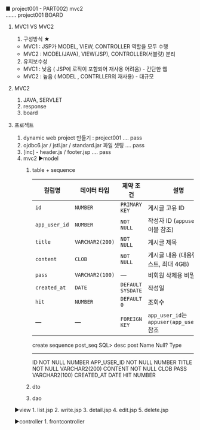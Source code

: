 
■ project001 -  PART002) mvc2  
....... project001  BOARD

1.  MVC1   VS  MVC2
	1) 구성방식 ★ 
	- MVC1 : JSP가  MODEL, VIEW, CONTROLLER 역할을 모두 수행
	- MVC2 :        MODEL(JAVA), VIEW(JSP), CONTROLLER(서블릿) 분리

	2) 유지보수성
	- MVC1 : 낮음 ( JSP에 로직이 포함되어 재사용 어려움) - 간단한 웹
	- MVC2 : 높음 ( MODEL , CONTRLLER의 재사용)       - 대규모

2. MVC2
	1) JAVA, SERVLET 
	2) response 
	3) board

3. 프로젝트
	1) dynamic web project  만들기 : project001              .... pass
	2) ojdbc6.jar  / jstl.jar / standard.jar  파일 셋팅   	  .... pass 
	3) [inc] - header.js / footer.jsp                       .... pass      
	4) mvc2
	▶model 
		1. table + sequence

			| 컬럼명        | 데이터 타입       | 제약 조건       | 설명 |
			|---------------|-------------------|------------------|------|
			| `id`          | `NUMBER`          | `PRIMARY KEY`    | 게시글 고유 ID |
			| `app_user_id` | `NUMBER`          | `NOT NULL`       | 작성자 ID (`appuser` 테이블 참조) |
			| `title`       | `VARCHAR2(200)`   | `NOT NULL`       | 게시글 제목 |
			| `content`     | `CLOB`            | `NOT NULL`       | 게시글 내용 (대용량 텍스트, 최대 4GB) |
			| `pass`        | `VARCHAR2(100)`   | —                | 비회원 삭제용 비밀번호 |
			| `created_at`  | `DATE`            | `DEFAULT SYSDATE`| 작성일 |
			| `hit`         | `NUMBER`          | `DEFAULT 0`      | 조회수 |
			| —             | —                 | `FOREIGN KEY`    | `app_user_id`는 `appuser(app_user_id)` 참조 |
			create sequence post_seq
			SQL> desc post
			Name                                      Null?    Type
			----------------------------------------- -------- ----------------------------
			ID                                        NOT NULL NUMBER
			APP_USER_ID                               NOT NULL NUMBER
			TITLE                                     NOT NULL VARCHAR2(200)
			CONTENT                                   NOT NULL CLOB
			PASS                                               VARCHAR2(100)
			CREATED_AT                                         DATE
			HIT                                                NUMBER


		3. dto

		4. dao

	▶view
		1. list.jsp
		2. write.jsp
		3. detail.jsp
		4. edit.jsp
		5. delete.jsp

	▶controller
		1. frontcontroller
		

